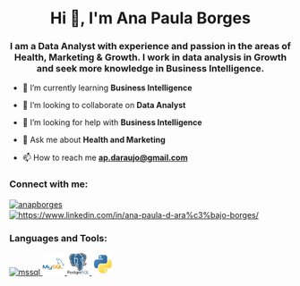 <h1 align="center">Hi 👋, I'm Ana Paula Borges</h1>
<h3 align="center">I am a Data Analyst with experience and passion in the areas of Health, Marketing & Growth. I work in data analysis in Growth and seek more knowledge in Business Intelligence.</h3>

- 🌱 I’m currently learning **Business Intelligence**

- 👯 I’m looking to collaborate on **Data Analyst**

- 🤝 I’m looking for help with **Business Intelligence**

- 💬 Ask me about **Health and Marketing**

- 📫 How to reach me **ap.daraujo@gmail.com**

<h3 align="left">Connect with me:</h3>
<p align="left">
<a href="https://dev.to/anapborges" target="blank"><img align="center" src="https://raw.githubusercontent.com/rahuldkjain/github-profile-readme-generator/master/src/images/icons/Social/devto.svg" alt="anapborges" height="30" width="40" /></a>
<a href="https://linkedin.com/in/https://www.linkedin.com/in/ana-paula-d-ara%c3%bajo-borges/" target="blank"><img align="center" src="https://raw.githubusercontent.com/rahuldkjain/github-profile-readme-generator/master/src/images/icons/Social/linked-in-alt.svg" alt="https://www.linkedin.com/in/ana-paula-d-ara%c3%bajo-borges/" height="30" width="40" /></a>
</p>

<h3 align="left">Languages and Tools:</h3>
<p align="left"> <a href="https://www.microsoft.com/en-us/sql-server" target="_blank" rel="noreferrer"> <img src="https://www.svgrepo.com/show/303229/microsoft-sql-server-logo.svg" alt="mssql" width="40" height="40"/> </a> <a href="https://www.mysql.com/" target="_blank" rel="noreferrer"> <img src="https://raw.githubusercontent.com/devicons/devicon/master/icons/mysql/mysql-original-wordmark.svg" alt="mysql" width="40" height="40"/> </a> <a href="https://www.postgresql.org" target="_blank" rel="noreferrer"> <img src="https://raw.githubusercontent.com/devicons/devicon/master/icons/postgresql/postgresql-original-wordmark.svg" alt="postgresql" width="40" height="40"/> </a> <a href="https://www.python.org" target="_blank" rel="noreferrer"> <img src="https://raw.githubusercontent.com/devicons/devicon/master/icons/python/python-original.svg" alt="python" width="40" height="40"/> </a> </p>
